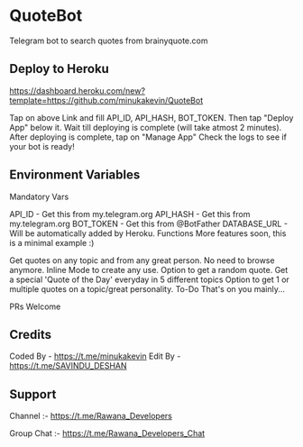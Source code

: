 # QuoteBot

Telegram bot to search quotes from brainyquote.com

## Deploy to Heroku

https://dashboard.heroku.com/new?template=https://github.com/minukakevin/QuoteBot

Tap on above Link and fill API_ID, API_HASH, BOT_TOKEN.
Then tap "Deploy App" below it. Wait till deploying is complete (will take atmost 2 minutes).
After deploying is complete, tap on "Manage App"
Check the logs to see if your bot is ready!

## Environment Variables

Mandatory Vars

API_ID - Get this from my.telegram.org
API_HASH - Get this from my.telegram.org
BOT_TOKEN - Get this from @BotFather
DATABASE_URL - Will be automatically added by Heroku.
Functions
More features soon, this is a minimal example :)

Get quotes on any topic and from any great person.
No need to browse anymore.
Inline Mode to create any use.
Option to get a random quote.
Get a special 'Quote of the Day' everyday in 5 different topics
Option to get 1 or multiple quotes on a topic/great personality.
To-Do
That's on you mainly...

PRs Welcome

## Credits
Coded By - https://t.me/minukakevin
Edit By - https://t.me/SAVINDU_DESHAN

## Support

Channel :- https://t.me/Rawana_Developers

Group Chat :- https://t.me/Rawana_Developers_Chat
